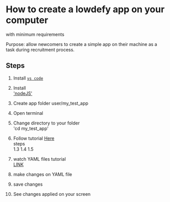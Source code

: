 # How to create a lowdefy app on your computer
with minimum requirements

Purpose: allow newcomers to create a simple app on their machine as a task during recruitment process.

## Steps

1. Install
[`vs code`](https://code.visualstudio.com/download)  
2. Install  
['nodeJS'](https://tubemint.com/install-nodejs-npm-npx-yarn/)
3. Create app folder user/my_test_app  
4. Open terminal  
5. Change directory to your folder  
	'cd my_test_app'
6. Follow tutorial
[Here](https://docs.lowdefy.com/tutorial-start)  
steps	
		1.3
		1.4
		1.5
7. watch YAML files tutorial  
[LINK](https://youtu.be/cdLNKUoMc6c)

8. make changes on YAML file  
9. save changes  
10. See changes applied on your screen

